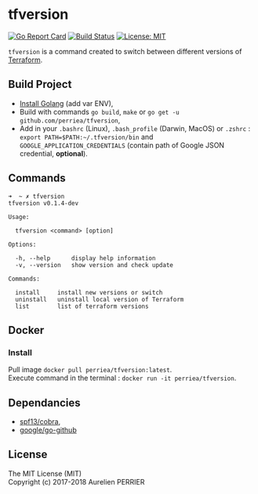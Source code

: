 # tfversion
[![Go Report Card](https://goreportcard.com/badge/github.com/perriea/tfversion)](https://goreportcard.com/report/github.com/perriea/tfversion) [![Build Status](https://travis-ci.org/perriea/tfversion.svg?branch=master)](https://travis-ci.org/perriea/tfversion) [![License: MIT](https://img.shields.io/badge/License-MIT-yellow.svg)](https://opensource.org/licenses/MIT)

`tfversion` is a command created to switch between different versions of [Terraform](https://www.terraform.io).

## Build Project

- [Install Golang](https://golang.org/doc/install) (add var ENV),
- Build with commands `go build`, `make` or `go get -u github.com/perriea/tfversion`,
- Add in your `.bashrc` (Linux), `.bash_profile` (Darwin, MacOS) or `.zshrc` : `export PATH=$PATH:~/.tfversion/bin` and `GOOGLE_APPLICATION_CREDENTIALS` (contain path of Google JSON credential, **optional**).

## Commands

``` shell
➜  ~ ✗ tfversion
tfversion v0.1.4-dev

Usage:

  tfversion <command> [option]

Options:

  -h, --help      display help information
  -v, --version   show version and check update

Commands:

  install     install new versions or switch
  uninstall   uninstall local version of Terraform
  list        list of terraform versions
```

## Docker

### Install

Pull image `docker pull perriea/tfversion:latest`.   
Execute command in the terminal : `docker run -it perriea/tfversion`.   

## Dependancies

- [spf13/cobra](https://github.com/spf13/cobra),
- [google/go-github](https://github.com/google/go-github)

## License

The MIT License (MIT)   
Copyright (c) 2017-2018 Aurelien PERRIER
